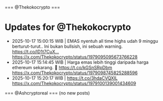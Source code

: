 === @Thekokocrypto ===

# Updates for @Thekokocrypto

- 2025-10-17 15:00:15 WIB | EMAS nyentuh all time highs udah 9 minggu berturut-turut.. Ini bukan bullsish, ini sebuah warning. https://t.co/lD1t7CuX…
  https://x.com/Thekokocrypto/status/1979095095673766228
- 2025-10-17 15:14:45 WIB | Harga emas lebih tinggi daripada harga ethereum sekarang. 🤡 https://t.co/kGSnSRpDbm
  https://x.com/Thekokocrypto/status/1979098745825288596
- 2025-10-17 15:20:17 WIB | https://t.co/3hdaCVQXIL
  https://x.com/Thekokocrypto/status/1979100139001434609

=== @Ashcryptoreal ===
(no new posts)

